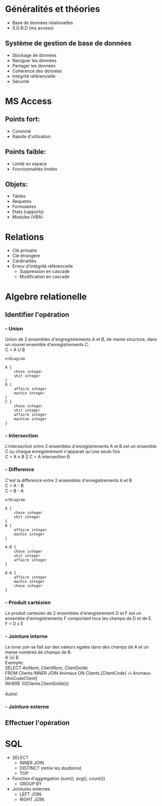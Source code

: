 # Généralités et théories

-   Base de données relationelles
-   S.G.B.D (ms access)

## Système de gestion de base de données

-   Stockage de données
-   Naviguer les données
-   Partager les données
-   Cohérence des données
-   Intégrité référencielle
-   Sécurité

# MS Access

## Points fort:

-   Convivial
-   Rapide d'utilisation

## Points faible:

-   Limité en espace
-   Fonctionnalités limités

## Objets:

-   Tables
-   Requetes
-   Formulaires
-   Etats (rapports)
-   Modules (VBA)

# Relations

-   Clé primaire
-   Clé étrangère
-   Cardinalités
-   Erreur d'intégrité référencielle
    -   Suppression en cascade
    -   Modification en cascade

# Algebre relationelle

## Identifier l'opération

### - Union

Union de 2 ensembles d'engregistrements A et B, de meme structure, dans un nouvel ensemble d'enregistrements C.\
C = A U B

```mermaid
erDiagram

A {
    chose integer
    shit integer
}
B {
    affaire integer
    machin integer
}
C {
    chose integer
    shit integer
    affaire integer
    machine integer
}
```

### - Intersection
L'intersection entre 2 ensembles d'enregistrements A et B est un ensemble C ou chaque enregistrement n'apparait qu'une seule fois\
C = A n B || C = A intersection B

### - Difference

C'est la difference entre 2 ensembles d'enregistrements A et B\
C = A - B\
C = B - A

```mermaid
erDiagram

A {
    chose integer
    shit integer
}
B {
    affaire integer
    machin integer
}

A-B {
    chose integer
    shit integer
    affaire integer
}

B-A {
    affaire integer
    machin integer
    chose integer
}

```

### - Produit cartésien
Le produit cartesien de 2 ensembles d'erengistrement D et F est un ensemble d'enregistrements F comportant tous les champs de D et de E.\
F = D x E

### - Jointure interne
Le inner join se fait sur des valeurs egales dans des champs de A et un meme nombres de champs de B.\
A |x| B\
Exemple:\
SELECT AniNom, ClientNom, ClientSolde\
FROM Clients INNER JOIN Animaux ON Clients.[ClientCode] =\ 
Animaux.[AniCodeClient]\
WHERE (((Clients.ClientSolde)))\
\
Autre\


### - Jointure externe

## Effectuer l'opération

# SQL

-   SELECT
    -   INNER JOIN
    -   DISTINCT (retire les doublons)
    -   TOP
-   Fonction d'aggregation (sum(), avg(), count())
    -   GROUP BY
-   Jointures externes
    -   LEFT JOIN
    -   RIGHT JOIN
